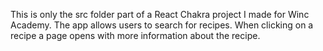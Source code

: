 This is only the src folder part of a React Chakra project I made for Winc Academy. The app allows users to search for recipes. When clicking on a recipe a page opens with more information about the recipe.
